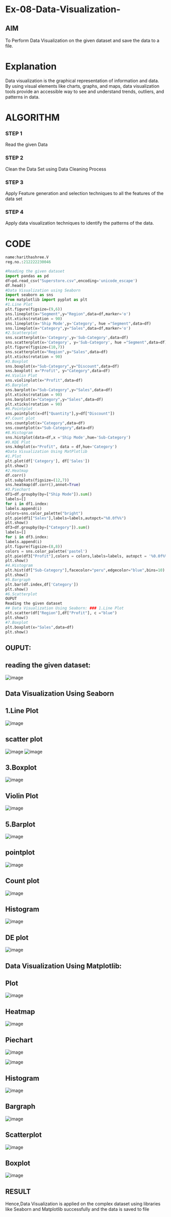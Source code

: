# Ex-08-Data-Visualization-

## AIM
To Perform Data Visualization on the given dataset and save the data to a file. 

# Explanation
Data visualization is the graphical representation of information and data. By using visual elements like charts, graphs, and maps, data visualization tools provide an accessible way to see and understand trends, outliers, and patterns in data.

# ALGORITHM
### STEP 1
Read the given Data
### STEP 2
Clean the Data Set using Data Cleaning Process
### STEP 3
Apply Feature generation and selection techniques to all the features of the data set
### STEP 4
Apply data visualization techniques to identify the patterns of the data.


# CODE
```python
name:harithashree.V
reg.no.:212222230046

#Reading the given dataset
import pandas as pd
df=pd.read_csv("Superstore.csv",encoding='unicode_escape')
df.head()
#Data Visualization using Seaborn
import seaborn as sns
from matplotlib import pyplot as plt
#1.Line Plot
plt.figure(figsize=(9,6))
sns.lineplot(x="Segment",y="Region",data=df,marker='o')
plt.xticks(rotation = 90)
sns.lineplot(x='Ship Mode',y='Category', hue ="Segment",data=df)
sns.lineplot(x="Category",y="Sales",data=df,marker='o')
#2.Scatterplot
sns.scatterplot(x='Category',y='Sub-Category',data=df)
sns.scatterplot(x='Category', y='Sub-Category', hue ="Segment",data=df)
plt.figure(figsize=(10,7))
sns.scatterplot(x="Region",y="Sales",data=df)
plt.xticks(rotation = 90)
#3.Boxplot
sns.boxplot(x="Sub-Category",y="Discount",data=df)
sns.boxplot( x="Profit", y="Category",data=df)
#4.Violin Plot
sns.violinplot(x="Profit",data=df)
#5.Barplot
sns.barplot(x="Sub-Category",y="Sales",data=df)
plt.xticks(rotation = 90)
sns.barplot(x="Category",y="Sales",data=df)
plt.xticks(rotation = 90)
#6.Pointplot
sns.pointplot(x=df["Quantity"],y=df["Discount"])
#7.Count plot
sns.countplot(x="Category",data=df)
sns.countplot(x="Sub-Category",data=df)
#8.Histogram
sns.histplot(data=df,x ='Ship Mode',hue='Sub-Category')
#9.KDE Plot
sns.kdeplot(x="Profit", data = df,hue='Category')
#Data Visualization Using MatPlotlib
#1.Plot
plt.plot(df['Category'], df['Sales'])
plt.show()
#2.Heatmap
df.corr()
plt.subplots(figsize=(12,7))
sns.heatmap(df.corr(),annot=True)
#3.Piechart
df1=df.groupby(by=["Ship Mode"]).sum()
labels=[]
for i in df1.index:
labels.append(i)
colors=sns.color_palette("bright")
plt.pie(df1["Sales"],labels=labels,autopct="%0.0f%%")
plt.show()
df3=df.groupby(by=["Category"]).sum()
labels=[]
for i in df3.index:
labels.append(i)
plt.figure(figsize=(8,8))
colors = sns.color_palette('pastel')
plt.pie(df3["Profit"],colors = colors,labels=labels, autopct = '%0.0f%%')
plt.show()
#4.Histogram
plt.hist(df["Sub-Category"],facecolor="peru",edgecolor="blue",bins=10)
plt.show()
#5.Bargraph
plt.bar(df.index,df['Category'])
plt.show()
#6.Scatterplot
OUPUT
Reading the given dataset
## Data Visualization Using Seaborn: ### 1.Line Plot
plt.scatter(df["Region"],df["Profit"], c ="blue")
plt.show()
#7.Boxplot
plt.boxplot(x="Sales",data=df)
plt.show()
```
## OUPUT:

## reading the given dataset:
![image](https://github.com/haritha-venkat/Ex-08-Data-Visualization-/assets/121285701/884a7f52-d871-4b6a-95e4-8c7e25da2316)
## Data Visualization Using Seaborn
## 1.Line Plot
![image](https://github.com/haritha-venkat/Ex-08-Data-Visualization-/assets/121285701/37294936-c7eb-431f-98d2-6ee4ad952e01)
## scatter plot
![image](https://github.com/haritha-venkat/Ex-08-Data-Visualization-/assets/121285701/5314cfe0-0bf6-4552-a444-07f1bb752ef8)
![image](https://github.com/haritha-venkat/Ex-08-Data-Visualization-/assets/121285701/5ebb60eb-6517-4af6-a34b-ea7321ae3464)

## 3.Boxplot
![image](https://github.com/haritha-venkat/Ex-08-Data-Visualization-/assets/121285701/cb520522-6b03-4abd-a98a-52f4f5c5de8a)

## Violin Plot

![image](https://github.com/haritha-venkat/Ex-08-Data-Visualization-/assets/121285701/1de30b8b-5e2d-4953-a464-bab138d6c947)

## 5.Barplot
![image](https://github.com/haritha-venkat/Ex-08-Data-Visualization-/assets/121285701/d25b45fa-9138-47b0-af5b-f50c0d98d69d)


## pointplot
![image](https://github.com/haritha-venkat/Ex-08-Data-Visualization-/assets/121285701/fe41c32b-ea43-449e-8116-eade20a09cda)


## Count plot
![image](https://github.com/haritha-venkat/Ex-08-Data-Visualization-/assets/121285701/ffa62019-c4c4-4929-a37f-6539bc52497e)


## Histogram
![image](https://github.com/haritha-venkat/Ex-08-Data-Visualization-/assets/121285701/a8f5e716-1167-4e17-a555-49a3d7837997)

## DE plot
![image](https://github.com/haritha-venkat/Ex-08-Data-Visualization-/assets/121285701/ff5460da-6413-4268-b1f1-02ab208af0ab)


## Data Visualization Using Matplotlib:
## Plot
![image](https://github.com/haritha-venkat/Ex-08-Data-Visualization-/assets/121285701/d9be71f6-5166-48b1-9353-1cb7ec7b197a)


## Heatmap
![image](https://github.com/haritha-venkat/Ex-08-Data-Visualization-/assets/121285701/6aa81c68-892b-4595-a03a-7419e97e92f3)


## Piechart
![image](https://github.com/haritha-venkat/Ex-08-Data-Visualization-/assets/121285701/5132206e-b265-425e-a0d9-fa434c97929e)


![image](https://github.com/haritha-venkat/Ex-08-Data-Visualization-/assets/121285701/fee657d5-877a-4278-a9c2-239961bf0c71)


## Histogram
![image](https://github.com/haritha-venkat/Ex-08-Data-Visualization-/assets/121285701/e40a636a-9193-4128-8a41-e92a31d24720)


## Bargraph

![image](https://github.com/haritha-venkat/Ex-08-Data-Visualization-/assets/121285701/57551e7a-bf45-42e9-a198-68c2e4a0b303)

## Scatterplot
![image](https://github.com/haritha-venkat/Ex-08-Data-Visualization-/assets/121285701/3017c212-8ac4-4269-82f8-a631862178a0)


## Boxplot
![image](https://github.com/haritha-venkat/Ex-08-Data-Visualization-/assets/121285701/eece1431-7778-40ce-a816-6d6bccf1c5b1)


## RESULT

Hence,Data Visualization is applied on the complex dataset using libraries like Seaborn and Matplotlib successfully and the data is saved to file
